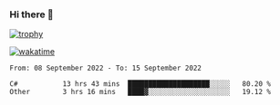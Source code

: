 ### Hi there 👋

[![trophy](https://github-profile-trophy.vercel.app/?username=cxnky&theme=dracula)](https://github.com/ryo-ma/github-profile-trophy)

[![wakatime](https://wakatime.com/badge/user/1c39c599-5497-41b9-a5be-2c4676e7fd23.svg)](https://wakatime.com/@1c39c599-5497-41b9-a5be-2c4676e7fd23)
<!--START_SECTION:waka-->

```text
From: 08 September 2022 - To: 15 September 2022

C#           13 hrs 43 mins  ████████████████████░░░░░   80.20 %
Other        3 hrs 16 mins   ████▓░░░░░░░░░░░░░░░░░░░░   19.12 %
```

<!--END_SECTION:waka-->
